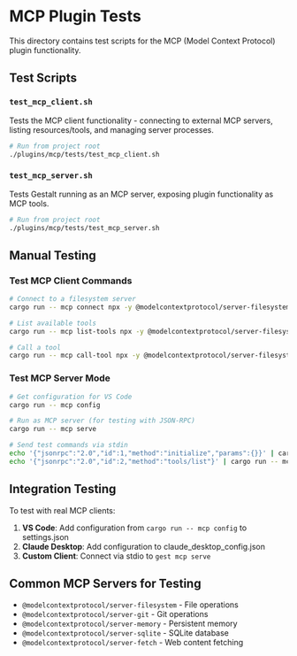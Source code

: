 # MCP Plugin Tests

This directory contains test scripts for the MCP (Model Context Protocol) plugin functionality.

## Test Scripts

### `test_mcp_client.sh`
Tests the MCP client functionality - connecting to external MCP servers, listing resources/tools, and managing server processes.

```bash
# Run from project root
./plugins/mcp/tests/test_mcp_client.sh
```

### `test_mcp_server.sh`  
Tests Gestalt running as an MCP server, exposing plugin functionality as MCP tools.

```bash
# Run from project root
./plugins/mcp/tests/test_mcp_server.sh
```

## Manual Testing

### Test MCP Client Commands
```bash
# Connect to a filesystem server
cargo run -- mcp connect npx -y @modelcontextprotocol/server-filesystem /path

# List available tools
cargo run -- mcp list-tools npx -y @modelcontextprotocol/server-filesystem /path

# Call a tool
cargo run -- mcp call-tool npx -y @modelcontextprotocol/server-filesystem /path read_file --args '{"path": "README.md"}'
```

### Test MCP Server Mode
```bash
# Get configuration for VS Code
cargo run -- mcp config

# Run as MCP server (for testing with JSON-RPC)
cargo run -- mcp serve

# Send test commands via stdin
echo '{"jsonrpc":"2.0","id":1,"method":"initialize","params":{}}' | cargo run -- mcp serve
echo '{"jsonrpc":"2.0","id":2,"method":"tools/list"}' | cargo run -- mcp serve
```

## Integration Testing

To test with real MCP clients:

1. **VS Code**: Add configuration from `cargo run -- mcp config` to settings.json
2. **Claude Desktop**: Add configuration to claude_desktop_config.json
3. **Custom Client**: Connect via stdio to `gest mcp serve`

## Common MCP Servers for Testing

- `@modelcontextprotocol/server-filesystem` - File operations
- `@modelcontextprotocol/server-git` - Git operations
- `@modelcontextprotocol/server-memory` - Persistent memory
- `@modelcontextprotocol/server-sqlite` - SQLite database
- `@modelcontextprotocol/server-fetch` - Web content fetching